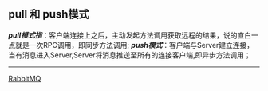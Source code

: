 ## pull 和 push模式  

***pull模式指***：客户端连接上之后，主动发起方法调用获取远程的结果，说的直白一点就是一次RPC调用，即同步方法调用;
***push模式***：客户端与Server建立连接，当有消息进入Server,Server将消息推送至所有的连接客户端,即异步方法调用；

******


[RabbitMQ](https://www.cnblogs.com/sxzwj/p/6422870.html)
